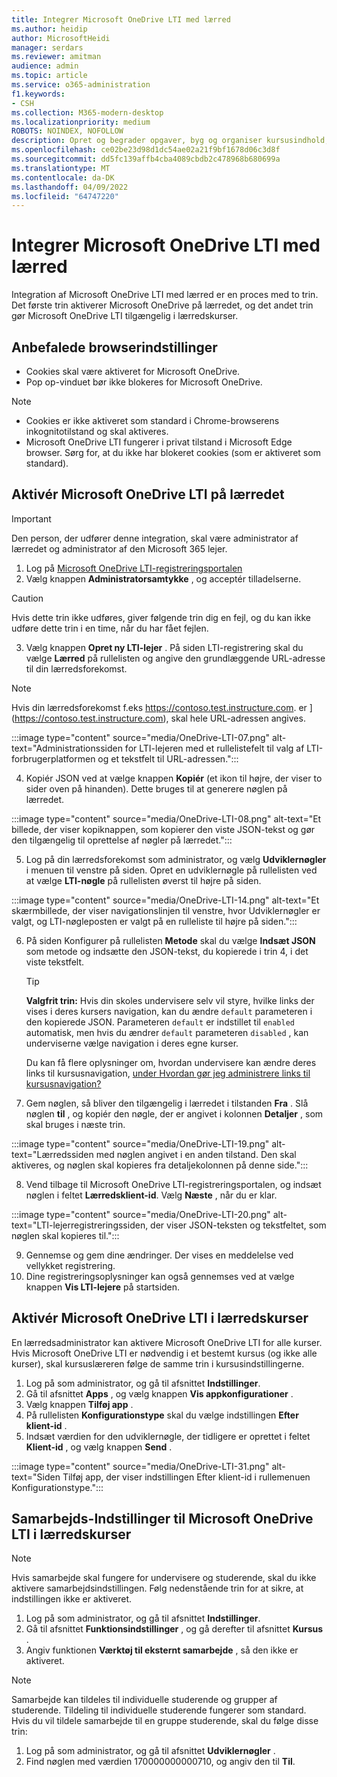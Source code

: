 ```yaml
---
title: Integrer Microsoft OneDrive LTI med lærred
ms.author: heidip
author: MicrosoftHeidi
manager: serdars
ms.reviewer: amitman
audience: admin
ms.topic: article
ms.service: o365-administration
f1.keywords:
- CSH
ms.collection: M365-modern-desktop
ms.localizationpriority: medium
ROBOTS: NOINDEX, NOFOLLOW
description: Opret og begrader opgaver, byg og organiser kursusindhold, og samarbejd om filer i realtid med den nye Microsoft OneDrive Learning Tools Interoperability App for Canvas.
ms.openlocfilehash: ce02be23d98d1dc54ae02a21f9bf1678d06c3d8f
ms.sourcegitcommit: dd5fc139affb4cba4089cbdb2c478968b680699a
ms.translationtype: MT
ms.contentlocale: da-DK
ms.lasthandoff: 04/09/2022
ms.locfileid: "64747220"
---
```

# <a name="integrate-microsoft-onedrive-lti-with-canvas"></a>Integrer Microsoft OneDrive LTI med lærred

Integration af Microsoft OneDrive LTI med lærred er en proces med to trin. Det første trin aktiverer Microsoft OneDrive på lærredet, og det andet trin gør Microsoft OneDrive LTI tilgængelig i lærredskurser.

## <a name="recommended-browser-settings"></a>Anbefalede browserindstillinger

- Cookies skal være aktiveret for Microsoft OneDrive.
- Pop op-vinduet bør ikke blokeres for Microsoft OneDrive.

> [!NOTE]
> - Cookies er ikke aktiveret som standard i Chrome-browserens inkognitotilstand og skal aktiveres.
> - Microsoft OneDrive LTI fungerer i privat tilstand i Microsoft Edge browser. Sørg for, at du ikke har blokeret cookies (som er aktiveret som standard).

## <a name="enable-microsoft-onedrive-lti-in-canvas"></a>Aktivér Microsoft OneDrive LTI på lærredet

> [!IMPORTANT]
> Den person, der udfører denne integration, skal være administrator af lærredet og administrator af den Microsoft 365 lejer.

1. Log på <a href="https://onedrivelti.microsoft.com/admin" target="_blank">Microsoft OneDrive LTI-registreringsportalen</a>
1. Vælg knappen **Administratorsamtykke** , og acceptér tilladelserne.

> [!CAUTION]
> Hvis dette trin ikke udføres, giver følgende trin dig en fejl, og du kan ikke udføre dette trin i en time, når du har fået fejlen.

3. Vælg knappen **Opret ny LTI-lejer** . På siden LTI-registrering skal du vælge **Lærred** på rullelisten og angive den grundlæggende URL-adresse til din lærredsforekomst.

> [!NOTE]
> Hvis din lærredsforekomst f.eks https://contoso.test.instructure.com. er ](https://contoso.test.instructure.com), skal hele URL-adressen angives.

:::image type="content" source="media/OneDrive-LTI-07.png" alt-text="Administrationssiden for LTI-lejeren med et rullelistefelt til valg af LTI-forbrugerplatformen og et tekstfelt til URL-adressen.":::

4. Kopiér JSON ved at vælge knappen **Kopiér** (et ikon til højre, der viser to sider oven på hinanden). Dette bruges til at generere nøglen på lærredet.

:::image type="content" source="media/OneDrive-LTI-08.png" alt-text="Et billede, der viser kopiknappen, som kopierer den viste JSON-tekst og gør den tilgængelig til oprettelse af nøgler på lærredet.":::

5. Log på din lærredsforekomst som administrator, og vælg **Udviklernøgler** i menuen til venstre på siden. Opret en udviklernøgle på rullelisten ved at vælge **LTI-nøgle** på rullelisten øverst til højre på siden.

:::image type="content" source="media/OneDrive-LTI-14.png" alt-text="Et skærmbillede, der viser navigationslinjen til venstre, hvor Udviklernøgler er valgt, og LTI-nøgleposten er valgt på en rulleliste til højre på siden.":::

6. På siden Konfigurer på rullelisten **Metode** skal du vælge **Indsæt JSON** som metode og indsætte den JSON-tekst, du kopierede i trin 4, i det viste tekstfelt.

    > [!TIP]
    > **Valgfrit trin:** Hvis din skoles undervisere selv vil styre, hvilke links der vises i deres kursers navigation, kan du ændre ``default`` parameteren i den kopierede JSON. Parameteren ``default`` er indstillet til ``enabled`` automatisk, men hvis du ændrer ``default`` parameteren ``disabled`` , kan underviserne vælge navigation i deres egne kurser.
    >
    > Du kan få flere oplysninger om, hvordan undervisere kan ændre deres links til kursusnavigation, [under Hvordan gør jeg administrere links til kursusnavigation?](https://community.canvaslms.com/t5/Instructor-Guide/How-do-I-manage-Course-Navigation-links/ta-p/1020)

7. Gem nøglen, så bliver den tilgængelig i lærredet i tilstanden **Fra** . Slå nøglen **til** , og kopiér den nøgle, der er angivet i kolonnen **Detaljer** , som skal bruges i næste trin.

:::image type="content" source="media/OneDrive-LTI-19.png" alt-text="Lærredssiden med nøglen angivet i en anden tilstand. Den skal aktiveres, og nøglen skal kopieres fra detaljekolonnen på denne side.":::

8. Vend tilbage til Microsoft OneDrive LTI-registreringsportalen, og indsæt nøglen i feltet **Lærredsklient-id**. Vælg **Næste** , når du er klar.

:::image type="content" source="media/OneDrive-LTI-20.png" alt-text="LTI-lejerregistreringssiden, der viser JSON-teksten og tekstfeltet, som nøglen skal kopieres til.":::

9. Gennemse og gem dine ændringer. Der vises en meddelelse ved vellykket registrering.
10. Dine registreringsoplysninger kan også gennemses ved at vælge knappen **Vis LTI-lejere** på startsiden.

## <a name="enable-microsoft-onedrive-lti-in-canvas-courses"></a>Aktivér Microsoft OneDrive LTI i lærredskurser

En lærredsadministrator kan aktivere Microsoft OneDrive LTI for alle kurser. Hvis Microsoft OneDrive LTI er nødvendig i et bestemt kursus (og ikke alle kurser), skal kursuslæreren følge de samme trin i kursusindstillingerne.

1. Log på som administrator, og gå til afsnittet **Indstillinger**.
2. Gå til afsnittet **Apps** , og vælg knappen **Vis appkonfigurationer** .
3. Vælg knappen **Tilføj app** .
4. På rullelisten **Konfigurationstype** skal du vælge indstillingen **Efter klient-id** .
5. Indsæt værdien for den udviklernøgle, der tidligere er oprettet i feltet **Klient-id** , og vælg knappen **Send** .

:::image type="content" source="media/OneDrive-LTI-31.png" alt-text="Siden Tilføj app, der viser indstillingen Efter klient-id i rullemenuen Konfigurationstype.":::

## <a name="collaboration-settings-for-microsoft-onedrive-lti-in-canvas-courses"></a>Samarbejds-Indstillinger til Microsoft OneDrive LTI i lærredskurser

> [!NOTE]
> Hvis samarbejde skal fungere for undervisere og studerende, skal du ikke aktivere samarbejdsindstillingen. Følg nedenstående trin for at sikre, at indstillingen ikke er aktiveret.

1. Log på som administrator, og gå til afsnittet **Indstillinger**.
1. Gå til afsnittet **Funktionsindstillinger** , og gå derefter til afsnittet **Kursus** .
1. Angiv funktionen **Værktøj til eksternt samarbejde** , så den ikke er aktiveret.

> [!NOTE]
> Samarbejde kan tildeles til individuelle studerende og grupper af studerende. Tildeling til individuelle studerende fungerer som standard. Hvis du vil tildele samarbejde til en gruppe studerende, skal du følge disse trin:

1. Log på som administrator, og gå til afsnittet **Udviklernøgler** .
1. Find nøglen med værdien 170000000000710, og angiv den til **Til**.

